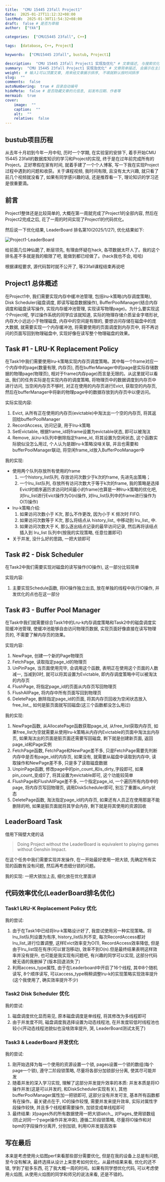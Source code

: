 ```yaml
---
title:  "CMU 15445 23fall Project1"
date:  2025-01-27T11:12:32+08:00
lastMod:  2025-01-30T11:54:32+08:00
draft:  false # 是否为草稿
author:  ["tkk"]

categories:  ["CMU15445 23fall", C++]

tags:  [database, C++, Project]

keywords:  ["CMU15445 23fall", bustub, Project1]

description:  "CMU 15445 23fall Project1 实现及优化" # 文章描述, 与搜索优化相关
summary:  "CMU 15445 23fall Project1 实现及优化" # 文章简单描述, 会展示在主页
weight:  # 输入1可以顶置文章, 用来给文章展示排序, 不填就默认按时间排序
slug:  ""
comments:  false
autoNumbering:  true # 目录自动编号
hideMeta:  false # 是否隐藏文章的元信息, 如发布日期、作者等
mermaid:  true
cover: 
    image:  ""
    caption:  ""
    alt:  ""
    relative:  false
---
```


<!-- more -->

## bustub项目历程

从去年十月初到今年一月中旬, 历时一个学期, 在实验室的安排下, 着手开始CMU 15445 23fall的数据库知识的学习和Project的实现, 终于是在过年前完成所有的Project。正好寒假在家有时间, 就着手建了一个个人博客, 写一下我在实现Project过程中遇到的问题和收获。关于课程视频, 我时间有限, 且没有太大兴趣, 就只看了前几个视频就没看了, 如果有同学感兴趣的话, 还是推荐看一下, 理论知识的学习还是很重要滴。

## 前言

Project1整体还是比较简单的, 大概在第一周就完成了Project1的全部内容, 然后在Project2完成之后, 花了一周的时间实现了Project1的代码优化。

然后说一下优化结果, LeaderBoard 排名第10(2025/1/27), 优化结果如下:

![Project1-LeaderBoard](/images/23fall-Project1-LeaderBoard.png)

给前面几位神仙跪了, 断层领先, 有理由怀疑在hack, 各项数据太吓人了。我的这个排名差不多就是我的极限了吧, 能做到都已经做了。(hack我也不会, 哈哈)

根据课程要求, 源代码暂时就不公开了, 等23fall课程结束再说吧

## Project1 总体概述

在Project1中, 我们需要实现内存中缓冲池管理, 包括lru-k策略(内存调度策略), Disk Scheduler(磁盘调度, 即读写磁盘数据操作), BufferPoolManager(结合内存调度和磁盘读写操作, 实现内存缓冲池管理, 实现读写物理page)。为什么要实现这个Project呢, 学过操作系统的同学应该就知道, 实际的物理存储介质呈金字塔形状, 内存大小远远小于物理磁盘, 内存中的空间是有限的, 要想访问存储在磁盘中的庞大数据, 就需要实现一个内存缓冲池, 将需要使用的页面调度到内存页中, 将不再访问的页面写回到物理磁盘中, 实现好像在读写整个物理磁盘的效果。

## Task #1 - LRU-K Replacement Policy

在Task1中我们需要使用lru-k策略实现内存页调度策略。其中每一个frame对应一个内存中的page(数量有限, 内存页), 而在bufferManager中的page是实际存储数据的物理page(物理页), 相对于frame(内存page)而言是无限的。从这里就可以看出, 我们的任务实际是在实现内存的调度策略, 将物理页中的数据调度到内存页中进行访问, 当空闲内存页不够时, 对正在使用的内存页进行Evict, 获取空的内存页, 然后在bufferManager中将新的物理page中的数据存放到内存页中以便访问。

实际实现内容:

1. Evict, 从所有正在使用的内存页(evictable)中淘汰出一个空的内存页, 将其返回给bufferPoolManager
2. RecordAccess, 访问记录, 用于lru-k策略
3. SetEvictable, 根据frame_id将frame设置为evictable状态, 即可以被淘汰
4. Remove, 从lru-k队列中删除指定frame_id, 将其设置为空闲状态, 这个函数实际貌似没怎么用过, 个人认为是跟lru-k策略没啥关联, 并且也需要和bufferPoolManager联动, 将空闲frame_id放入BufferPooManager中

我的实现:

- 使用两个队列存放所有使用的frame
    1. 一个history_list队列, 存放访问次数少于k次的frame, 先进先出策略；
    2. 一个lru_list队列, 存放所有访问次数大于等于k次的frame, 我的策略是选择Evict时顺序遍历求访问时间最小的frame(也算是一种lru-k策略的优化吧, 对lru_list进行Evict操作为O(n)操作, 对lru_list队列中的frame进行操作为O(1)操作)
- lru-k策略介绍:
    1. 如果访问次数小于 K次, 那么不作更改, 因为小于 K 频次时 FIFO.
    2. 如果访问次数等于 K次, 那么将结点从 history_list_ 中移动到 lru_list_ 中.
    3. 如果访问次数大于 K, 那么逐出结点记录的最早访问记录, 然后再将该结点插入到 lru_list 队列中(按我的实现策略, 任意位置即可)
- 关于并发, 没什么好的思路, 一把大锁即可

## Task #2 - Disk Scheduler

在Task2中我们需要实现对磁盘的读写操作(IO操作), 这一部分比较简单

实现内容:

1. 主要实现Schedule函数, 将IO操作独立出去, 放在单独的线程中执行IO操作, 并发优化的点也在这一部分

## Task #3 - Buffer Pool Manager

在Task中我们就需要综合Task1中的Lru-k内存调度策略和Task2中的磁盘调度实现缓冲池管理, 使缓冲池能够自由访问物理页数据, 实现页面好像直接在读写物理页的, 不需要了解内存页的效果。

实现内容:

1. NewPage, 创建一个新的Page物理页
2. FetchPage, 读取指定page_id的物理页
3. UnPinPage, 当页面使用完毕, 会调用这个函数, 表明正在使用这个页面的人数减一, 当减到0时, 就可以将其设置为Evictable, 即内存调度策略中可以被淘汰的内存页
4. FlushPage, 将指定page_id的页面从内存页写回物理页
5. FlushAllPage, 将内存中所有页面写回到物理页
6. DeletePage, 删除指定page_id的页面, 将其内存页回收为空闲状态放入free_list_, 如何是脏页面就写回磁盘(这三个函数都没怎么用过)

我的实现:

1. NewPage函数, 从AllocatePage函数获取page_id, 从free_list获取内存页, 如果free_list为空就需要从使用lru-k策略从内存内Evictable的页面中淘汰出内存页, 如果淘汰出的页面是脏页面还需要写回磁盘, 剩下就是创建新页面, 返回page_id和Page实例
2. FetchPage函数, FetchPage和NewPage差不多, 只是FetchPage需要先判断内存中是否有page_id的内存页, 如果没有, 就需要从磁盘中读取到内存中, 读取操作和NewPage差不多, 只是多了读取磁盘数据
3. UnpinPage函数, 修改page中的pin_count_和is_dirty_字段即可, 如果pin_count_变成0了, 将其设置为evictable即可, 这个功能较简单
4. FlushPage和FlushAllPage差不多, 一个指定page_id, 一个遍历所有内存中的page, 将内存页写回物理页, 调用DiskScheduler即可, 别忘了重置is_dirty状态
5. DeletePage函数, 淘汰指定page_id的内存页, 如果还有人员正在使用那是不能删除的哟, 如果是脏页面就将其学会内存, 剩下就是将其使用的资源回收

## LeaderBoard Task

借用下隔壁大佬的话

> Doing Project without the LeaderBoard is equivalent to playing games without Genshin Impact.

在这个任务中我们需要实现并发操作, 在一开始最好使用一把大锁, 先确定所有实现的函数有没有问题, 然后再考虑细分锁的问题。

我的实现: 一把大锁加上去, 细化放在优化里面讲

## 代码效率优化(LeaderBoard排名优化)

### Task1 LRU-K Replacement Policy 优化

我的尝试:

1. 由于在Task1中已经将lru-k策略设计好了, 我尝试使用另一种实现策略。将lru_list队列设置为有序, history_list队列不变, 每次RecordAccess都对lru_list_进行位置调整, 这样Evict效率变为O(1), RecordAccess效率降低, 但是由于lru_list现在有序(可以冒泡移动), 效率不到O(n).但是最终结果表明这样效率并没有提升, 也可能是我实现有问题吧, 有兴趣的同学可以实现, 这部分代码被无语的我删掉了(版本回退消失了)
2. 利用access_type属性, 由于在Leaderboard中开启了16个线程, 其中8个随机读写, 8个顺序读写, 可以access_type稍稍调整lru-k的实现策略实现效率提升(这个我使用了, 确实效率提升不少)

### Task2 Disk Scheduler 优化

我的尝试:

1. 磁盘调度优化显而易见, 原本磁盘调度是单线程, 将其修改为多线程即可
2. 由于并发度不同, 磁盘调度我选择设置为动态线程池, 在并发度较低时线程池也较小(开动态线程池貌似也没啥效率提升, 哭, LeaderBoard测试太死了)

### Task3 & LeaderBoard 并发优化

我的尝试:

1. 刚开始选择为每一个使用的资源设置一个锁, pages设置一个锁的数组(每个page一个锁), 遵守二阶段锁策略, 尽量将各部分加锁部分分离, 使其尽可能并发
2. 随着并发的深入学习实现, 理解了这部分并发提升效率的本质: 并发本质是将IO操作并发(这是可以并发的, 和DiskScheduler实现有关), 其他bufferPoolManager属性加一把锁即可, 这部分没有并发可言, 基本所有函数都有在操作。最关键点在于, IO的操作较慢, 需要并发来提升效率, 实际对属性字段操作较快, 并且多个线程都需要操作, 加锁变成单线程即可
3. 最终结果: 对pages外的所有数据使用一把大锁latch_, 对Pages_使用锁数组(防止对同一个page操作并发冲突), 遵循二阶段锁策略, 尽量将IO操作和对bpm的字段操作分离开, 分别加锁, 利用IO并发提高效率

## 写在最后

本来是考虑使用火焰图perf来看那些部分需要优化, 但是在我的设备上总是有问题, 至今没有解决, 最终选择从设计上来思考如何优化。从最终结果来看, 优化的还不错, 学到了挺多东西, 花了我大概一周的时间。如果有同学想优化代码, 可以考虑使用火焰图, 从使用火焰图的同学和师兄的说法来看, 还是不错的。
